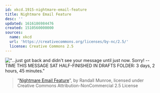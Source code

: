 ```yaml
---
id: xkcd.1915-nightmare-email-feature
title: Nightmare Email Feature
desc: ''
updated: 1616186984476
created: 1510560000000
sources:
  name: xkcd
  url: 'https://creativecommons.org/licenses/by-nc/2.5/'
  license: Creative Commons 2.5
---
```

!["...just got back and didn't see your message until just now. Sorry! -- TIME THIS MESSAGE SAT HALF-FINISHED IN DRAFTS FOLDER: 3 days, 2 hours, 45 minutes."](https://imgs.xkcd.com/comics/nightmare_email_feature.png)
> "[Nightmare Email Feature](https://xkcd.com/1915/)", by Randall Munroe, licensed under Creative Commons Attribution-NonCommercial 2.5 License
